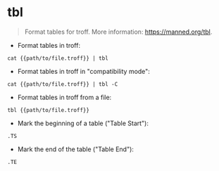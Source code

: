 # tbl

> Format tables for troff.
> More information: <https://manned.org/tbl>.

- Format tables in troff:

`cat {{path/to/file.troff}} | tbl`

- Format tables in troff in "compatibility mode":

`cat {{path/to/file.troff}} | tbl -C`

- Format tables in troff from a file:

`tbl {{path/to/file.troff}}`

- Mark the beginning of a table ("Table Start"):

`.TS`

- Mark the end of the table ("Table End"):

`.TE`
